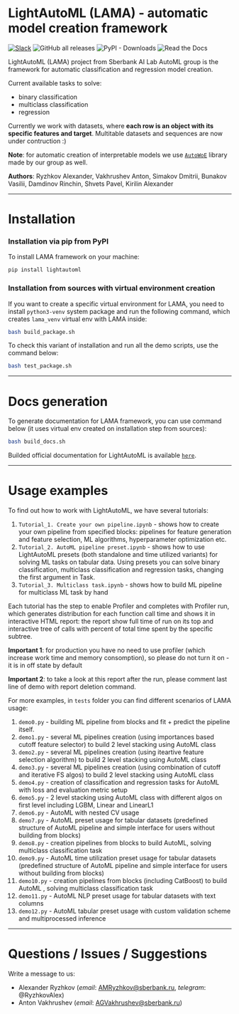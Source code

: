 # LightAutoML (LAMA) - automatic model creation framework

[![Slack](https://lightautoml-slack.herokuapp.com/badge.svg)](https://lightautoml-slack.herokuapp.com)
![GitHub all releases](https://img.shields.io/github/downloads/sberbank-ai-lab/lightautoml/total?color=green&logo=github&style=plastic)
![PyPI - Downloads](https://img.shields.io/pypi/dm/lightautoml?color=green&label=PyPI%20downloads&logo=pypi&logoColor=orange&style=plastic)
![Read the Docs](https://img.shields.io/readthedocs/lightautoml?style=plastic)

LightAutoML (LAMA) project from Sberbank AI Lab AutoML group is the framework for automatic classification and regression model creation.

Current available tasks to solve:
- binary classification
- multiclass classification
- regression

Currently we work with datasets, where **each row is an object with its specific features and target**. Multitable datasets and sequences are now under contruction :)

**Note**: for automatic creation of interpretable models we use [`AutoWoE`](https://github.com/sberbank-ai-lab/AutoMLWhitebox) library made by our group as well.

**Authors**: Ryzhkov Alexander, Vakhrushev Anton, Simakov Dmitrii, Bunakov Vasilii, Damdinov Rinchin, Shvets Pavel, Kirilin Alexander

*******
# Installation
### Installation via pip from PyPI
To install LAMA framework on your machine:
```bash 
pip install lightautoml
```
### Installation from sources with virtual environment creation
If you want to create a specific virtual environment for LAMA, you need to install  `python3-venv` system package and run the following command, which creates `lama_venv` virtual env with LAMA inside:
```bash 
bash build_package.sh
```
To check this variant of installation and run all the demo scripts, use the command below:
```bash 
bash test_package.sh
```
*******
# Docs generation
To generate documentation for LAMA framework, you can use command below (it uses virtual env created on installation step from sources):
```bash 
bash build_docs.sh
```

Builded official documentation for LightAutoML is available [`here`](https://lightautoml.readthedocs.io/en/latest/).
*******
# Usage examples

To find out how to work with LightAutoML, we have several tutorials:
1. `Tutorial_1. Create your own pipeline.ipynb` - shows how to create your own pipeline from specified blocks: pipelines for feature generation and feature selection, ML algorithms, hyperparameter optimization etc.
2. `Tutorial_2. AutoML pipeline preset.ipynb` - shows how to use LightAutoML presets (both standalone and time utilized variants) for solving ML tasks on tabular data. Using presets you can solve binary classification, multiclass classification and regression tasks, changing the first argument in Task.
3. `Tutorial_3. Multiclass task.ipynb` - shows how to build ML pipeline for multiclass ML task by hand

Each tutorial has the step to enable Profiler and completes with Profiler run, which generates distribution for each function call time and shows it in interactive HTML report: the report show full time of run on its top and interactive tree of calls with percent of total time spent by the specific subtree.

**Important 1**: for production you have no need to use profiler (which increase work time and memory consomption), so please do not turn it on - it is in off state by default

**Important 2**: to take a look at this report after the run, please comment last line of demo with report deletion command. 

For more examples, in `tests` folder you can find different scenarios of LAMA usage:
1. `demo0.py` - building ML pipeline from blocks and fit + predict the pipeline itself.
2. `demo1.py` - several ML pipelines creation (using importances based cutoff feature selector) to build 2 level stacking using AutoML class
3. `demo2.py` - several ML pipelines creation (using iteartive feature selection algorithm) to build 2 level stacking using AutoML class
4. `demo3.py` - several ML pipelines creation (using combination of cutoff and iterative FS algos) to build 2 level stacking using AutoML class
5. `demo4.py` - creation of classification and regression tasks for AutoML with loss and evaluation metric setup
6. `demo5.py` - 2 level stacking using AutoML class with different algos on first level including LGBM, Linear and LinearL1
7. `demo6.py` - AutoML with nested CV usage
8. `demo7.py` - AutoML preset usage for tabular datasets (predefined structure of AutoML pipeline and simple interface for users without building from blocks)
9. `demo8.py` - creation pipelines from blocks to build AutoML, solving multiclass classification task
10. `demo9.py` - AutoML time utilization preset usage for tabular datasets (predefined structure of AutoML pipeline and simple interface for users without building from blocks)
11. `demo10.py` - creation pipelines from blocks (including CatBoost) to build AutoML , solving multiclass classification task
12. `demo11.py` - AutoML NLP preset usage for tabular datasets with text columns
13. `demo12.py` - AutoML tabular preset usage with custom validation scheme and multiprocessed inference

*******
# Questions / Issues / Suggestions 

Write a message to us:
- Alexander Ryzhkov (_email_: AMRyzhkov@sberbank.ru, _telegram_: @RyzhkovAlex)
- Anton Vakhrushev (_email_: AGVakhrushev@sberbank.ru)

